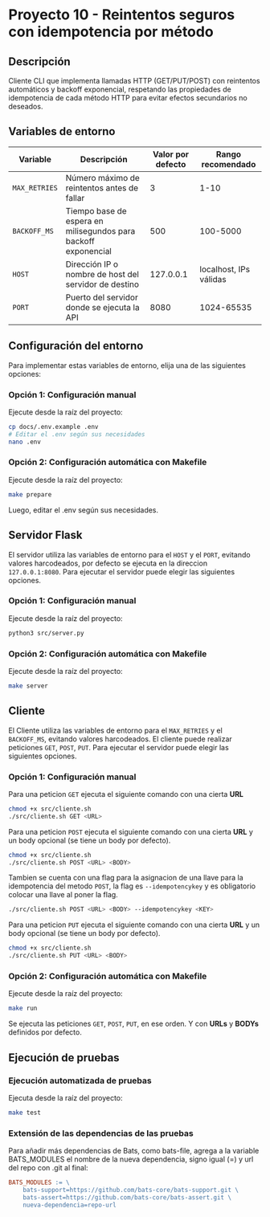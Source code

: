 # Proyecto 10 - Reintentos seguros con idempotencia por método

## Descripción
Cliente CLI que implementa llamadas HTTP (GET/PUT/POST) con reintentos automáticos y backoff exponencial, respetando las propiedades de idempotencia de cada método HTTP para evitar efectos secundarios no deseados.

## Variables de entorno

| Variable | Descripción | Valor por defecto | Rango recomendado |
|----------|-------------|-------------------|-------------------|
| `MAX_RETRIES` | Número máximo de reintentos antes de fallar | 3 | 1-10 |
| `BACKOFF_MS` | Tiempo base de espera en milisegundos para backoff exponencial | 500 | 100-5000 |
| `HOST` | Dirección IP o nombre de host del servidor de destino | 127.0.0.1 | localhost, IPs válidas |
| `PORT` | Puerto del servidor donde se ejecuta la API | 8080 | 1024-65535 |

## Configuración del entorno

Para implementar estas variables de entorno, elija una de las siguientes opciones:

### Opción 1: Configuración manual
Ejecute desde la raíz del proyecto:
```bash
cp docs/.env.example .env
# Editar el .env según sus necesidades
nano .env
```

### Opción 2: Configuración automática con Makefile
Ejecute desde la raíz del proyecto:
```bash
make prepare
```
Luego, editar el .env según sus necesidades.

## Servidor Flask

El servidor utiliza las variables de entorno para el `HOST` y el `PORT`, evitando valores harcodeados, por defecto se ejecuta en la direccion `127.0.0.1:8080`. Para ejecutar el servidor puede elegir las siguientes opciones.

### Opción 1: Configuración manual
Ejecute desde la raíz del proyecto:
```bash
python3 src/server.py
```

### Opción 2: Configuración automática con Makefile
Ejecute desde la raíz del proyecto:
```bash
make server
```

## Cliente

El Cliente utiliza las variables de entorno para el `MAX_RETRIES` y el `BACKOFF_MS`, evitando valores harcodeados. El cliente puede realizar peticiones `GET`, `POST`, `PUT`. Para ejecutar el servidor puede elegir las siguientes opciones.

### Opción 1: Configuración manual
Para una peticion `GET` ejecuta el siguiente comando con una cierta **URL**
```bash 
chmod +x src/cliente.sh
./src/cliente.sh GET <URL>
```

Para una peticion `POST` ejecuta el siguiente comando con una cierta **URL** y un body opcional (se tiene un body por defecto). 
```bash 
chmod +x src/cliente.sh
./src/cliente.sh POST <URL> <BODY>
```
Tambien se cuenta con una flag para la asignacion de una llave para la idempotencia del metodo `POST`, la flag es `--idempotencykey` y es obligatorio colocar una llave al poner la flag.

```bash 
./src/cliente.sh POST <URL> <BODY> --idempotencykey <KEY>
```
Para una peticion `PUT` ejecuta el siguiente comando con una cierta **URL** y un body opcional (se tiene un body por defecto). 
```bash 
chmod +x src/cliente.sh
./src/cliente.sh PUT <URL> <BODY>
```

### Opción 2: Configuración automática con Makefile
Ejecute desde la raíz del proyecto:
```bash
make run
```
Se ejecuta las peticiones `GET`, `POST`, `PUT`, en ese orden. Y con **URLs** y **BODYs** definidos por defecto.

## Ejecución de pruebas

### Ejecución automatizada de pruebas

Ejecuta desde la raíz del proyecto:

```bash
make test
```

### Extensión de las dependencias de las pruebas

Para añadir más dependencias de Bats, como bats-file, agrega a la variable BATS_MODULES el nombre de la nueva dependencia, signo igual (=) y url del repo con .git al final:

```Makefile
BATS_MODULES := \
	bats-support=https://github.com/bats-core/bats-support.git \
	bats-assert=https://github.com/bats-core/bats-assert.git \
    nueva-dependencia=repo-url
```

